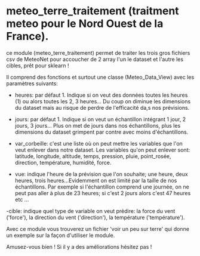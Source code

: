 # meteo_terre_traitement (traitment meteo pour le Nord Ouest de la France).
 
 ce module (meteo_terre_traitement) permet de traiter les trois gros fichiers csv de MeteoNet pour accoucher de 2 array l'un le dataset et l'autre les cibles, prêt pour sklearn  !
 
 Il comprend des fonctions et surtout une classe (Meteo_Data_View) avec les paramètres suivants:
 
 - heures: par défaut 1. Indique si on veut des données toutes les heures (1) ou alors toutes les 2, 3 heures... Du coup on diminue les dimensions du dataset mais au risque de perdre de l'efficacité da,s nos prévisions.
 
 - jours: par défaut 1. Indique si on veut un échantillon intégrant 1 jour, 2 jours, 3 jours... Plus on met de jours dans nos échantillons, plus les dimensions du dataset grimpent par contre avec moins d'échantillons.

 - var_corbeille: c'est une liste où on peut mettre les variables que l'on veut enlever dans notre dataset. Les variables qu'on peut enlever sont: latitude, longitude, altitude, temps, pression, pluie, point_rosée, direction, température, humidité, force.

 - vue: indique l'heure de la prévision que l'on souhaite; une heure, deux heures, trois heures...Evidemment on est limité par la taille de nos échantillons. Par exemple si l'échantillon comprend une journée, on ne peut pas aller à plus de 23 heures; si c'est 2 jours alors c'est 47 heures etc ...

 -cible: indique quel type de variable on veut prédire: la force du vent ('force'), la direction du vent ('direction'), la température ('température').
 
 
 Avec ce module vous trouverez un fichier 'voir un peu sur terre' qui donne un exemple sur la façon d'utiliser le module.
 
 Amusez-vous bien ! Si il y a des améliorations hésitez pas !
 
 
